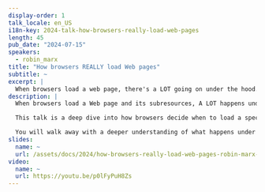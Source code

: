 ```yaml
---
display-order: 1
talk_locale: en_US
i18n-key: 2024-talk-how-browsers-really-load-web-pages
length: 45
pub_date: "2024-07-15"
speakers:
  - robin_marx
title: "How browsers REALLY load Web pages"
subtitle: ~
excerpt: |
  When browsers load a web page, there's a LOT going on under the hood. By examining many different waterfalls, this talk shows how to diagnose them using advanced tools and how to influence their loading. You'll leave with a better understanding of how browsers work, enabling you to fix loading problems and deal with their quirks.
description: |
  When browsers load a Web page and its subresources, A LOT happens under the hood. They need to take into account render/parsing blocking resources, use a preload scanner, listen to resource hints (like preload/preconnect), loading modifiers (async/defer/module), fetchpriority, responsive images, and much more. Based on all those signals, they then need to somehow decide when to load which resources, to make optimal use of the modern HTTP/2 and HTTP/3 connections. And, as you might have guessed, none of the browsers do this in quite the same way (understatement alert!).

  This talk is a deep dive into how browsers decide when to load a specific resource, and all the ways in which you can influence them to modify their behaviour (so you can make sure that important LCP image is definitely one of the first things to come in!). We will look at A LOT of different waterfalls and discuss why each looks the way it does, how to diagnose these issues yourself with advanced tools (like WebPageTest, Debugbear, Chrome netlogs and maybe even *gasp* Wireshark) and how to solve common problems (no, don't just preload everything with fetchpriority=high, you monster!).

  You will walk away with a deeper understanding of what happens under the hood, which will allow you to better deal with the various gotchas and quirks present in today's browsers and resource loading features.
slides:
  name: ~
  url: /assets/docs/2024/how-browsers-really-load-web-pages-robin-marx-WeLoveSpeed2024.pdf
video:
  name: ~
  url: https://youtu.be/p0lFyPuH8Zs
---
```

